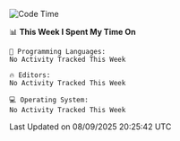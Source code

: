 
<!--START_SECTION:waka-->
![Code Time](http://img.shields.io/badge/Code%20Time-766%20hrs%2041%20mins-blue)

📊 **This Week I Spent My Time On** 

```text
💬 Programming Languages: 
No Activity Tracked This Week

🔥 Editors: 
No Activity Tracked This Week

💻 Operating System: 
No Activity Tracked This Week
```


 Last Updated on 08/09/2025 20:25:42 UTC
<!--END_SECTION:waka-->
